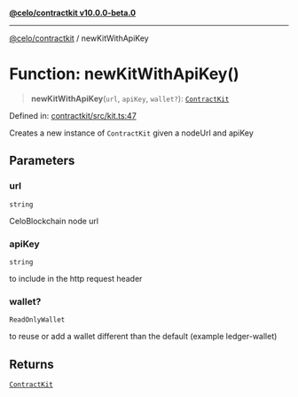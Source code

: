 [**@celo/contractkit v10.0.0-beta.0**](../README.md)

***

[@celo/contractkit](../globals.md) / newKitWithApiKey

# Function: newKitWithApiKey()

> **newKitWithApiKey**(`url`, `apiKey`, `wallet?`): [`ContractKit`](../classes/ContractKit.md)

Defined in: [contractkit/src/kit.ts:47](https://github.com/celo-org/developer-tooling/blob/master/packages/sdk/contractkit/src/kit.ts#L47)

Creates a new instance of `ContractKit` given a nodeUrl and apiKey

## Parameters

### url

`string`

CeloBlockchain node url

### apiKey

`string`

to include in the http request header

### wallet?

`ReadOnlyWallet`

to reuse or add a wallet different than the default (example ledger-wallet)

## Returns

[`ContractKit`](../classes/ContractKit.md)
